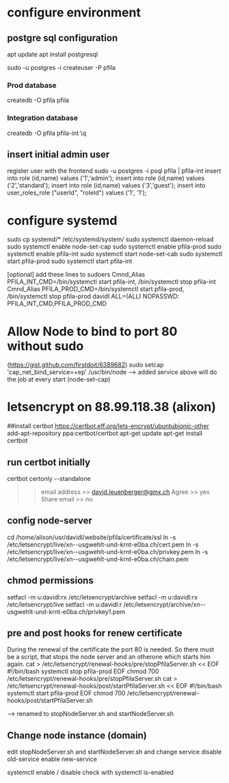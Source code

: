 # configure environment
## postgre sql configuration
apt update
apt install postgresql

sudo -u postgres -i
createuser -P pfila

### Prod database
createdb -O pfila pfila

### Integration database
createdb -O pfila pfila-int
\q

## insert initial admin user
register user with the frontend
sudo -u postgres -i
psql pfila | pfila-int
insert into role (id,name) values ('1','admin');
insert into role (id,name) values ('2','standard');
insert into role (id,name) values ('3','guest');
insert into user_roles_role ("userId", "roleId") values ('1', '1');

# configure systemd
sudo cp systemd/* /etc/systemd/system/
sudo systemctl daemon-reload
sudo systemctl enable node-set-cap
sudo systemctl enable pfila-prod
sudo systemctl enable pfila-int
sudo systemctl start node-set-cab
sudo systemctl start pfila-prod
sudo systemctl start pfila-int

[optional] add these lines to sudoers
Cmnd_Alias PFILA_INT_CMD=/bin/systemctl start pfila-int, /bin/systemctl stop pfila-int
Cmnd_Alias PFILA_PROD_CMD=/bin/systemctl start pfila-prod, /bin/systemctl stop pfila-prod
davidl ALL=(ALL) NOPASSWD: PFILA_INT_CMD,PFILA_PROD_CMD

# Allow Node to bind to port 80 without sudo
(https://gist.github.com/firstdoit/6389682)
sudo setcap 'cap_net_bind_service=+ep' /usr/bin/node
--> added service above will do the job at every start (node-set-cap)

# letsencrypt on 88.99.118.38 (alixon)
##install certbot
https://certbot.eff.org/lets-encrypt/ubuntubionic-other
add-apt-repository ppa:certbot/certbot
apt-get update
apt-get install certbot

## run certbot initially
certbot certonly --standalone
>> email address >> david.leuenberger@gmx.ch
>> Agree >> yes
>> Share email >> no

## config node-server
cd /home/alixon/usr/davidl/website/pfila/certificate/ssl
ln -s /etc/letsencrypt/live/xn--usgwehlt-und-krnt-e0ba.ch/cert.pem
ln -s /etc/letsencrypt/live/xn--usgwehlt-und-krnt-e0ba.ch/privkey.pem
ln -s /etc/letsencrypt/live/xn--usgwehlt-und-krnt-e0ba.ch/chain.pem

## chmod permissions 
setfacl -m u:davidl:rx /etc/letsencrypt/archive
setfacl -m u:davidl:rx /etc/letsencrypt/live
setfacl -m u:davidl:r /etc/letsencrypt/archive/xn--usgwehlt-und-krnt-e0ba.ch/privkey1.pem

## pre and post hooks for renew certificate
During the renewal of the certificate the port 80 is needed. So there must be a script, that stops the node server and an otherone which starts him again.
cat > /etc/letsencrypt/renewal-hooks/pre/stopPfilaServer.sh << EOF
#!/bin/bash
systemctl stop pfila-prod
EOF
chmod 700 /etc/letsencrypt/renewal-hooks/pre/stopPfilaServer.sh
cat > /etc/letsencrypt/renewal-hooks/post/startPfilaServer.sh << EOF
#!/bin/bash
systemctl start pfila-prod
EOF
chmod 700 /etc/letsencrypt/renewal-hooks/post/startPfilaServer.sh

--> renamed to stopNodeServer.sh and startNodeServer.sh

## Change node instance (domain)
edit stopNodeServer.sh and startNodeServer.sh and change service
disable old-service 
enable new-service

systemctl enable / disable 
check with systemctl is-enabled






